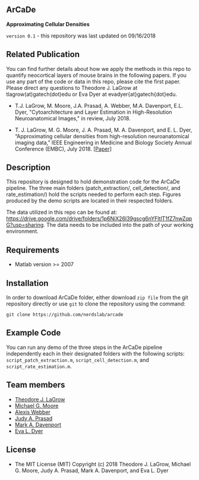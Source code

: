 ArCaDe
---------
**Approximating Cellular Densities**

`version 0.1` - this repository was last updated on 09/16/2018


Related Publication
---------

You can find further details about how we apply the methods in this repo to quantify neocortical layers of mouse brains in the following papers. If you use any part of the code or data in this repo, please cite the first paper. Please direct any questions to Theodore J. LaGrow at tlagrow(at)gatech(dot)edu or Eva Dyer at evadyer{at}gatech{dot}edu.

* T.J. LaGrow, M. Moore, J.A. Prasad, A. Webber, M.A. Davenport, E.L. Dyer, "Cytoarchitecture and Layer Estimation in High-Resolution Neuroanatomical Images," in review, July 2018.

* T. J. LaGrow, M. G. Moore, J. A. Prasad, M. A. Davenport, and E. L. Dyer, “Approximating cellular densities from high-resolution neuroanatomical imaging data,” IEEE Engineering in Medicine and Biology Society Annual Conference (EMBC), July 2018. [[Paper]](http://mdav.ece.gatech.edu/publications/lmpdd-embc-2018.pdf)


Description
---------
This repository is designed to hold demonstration code for the ArCaDe pipeline.  The three main folders (patch_extraction/, cell_detection/, and rate_estimation/) hold the scripts needed to perform each step. Figures produced by the demo scripts are located in their respected folders.

The data utilized in this repo can be found at: https://drive.google.com/drive/folders/1p6NiX26l39gscg6nYFltlT1fZ7nwZqpG?usp=sharing.  The data needs to be included into the path of your working environment. 

Requirements
---------
* Matlab version >= 2007

Installation
---------

In order to download ArCaDe folder, either download `zip file` from the git repository directly or use `git` to clone the
repository using the command:

`git clone https://github.com/nerdslab/arcade`


Example Code
------------

You can run any demo of the three steps in the ArCaDe pipeline independently each in their designated folders with the following scripts: `script_patch_extraction.m`, `script_cell_detection.m`, and `script_rate_estimation.m`.

Team members
----------
* [Theodore J. LaGrow](http://www.bioengineering.gatech.edu/people/theodore-lagrow)
* [Michael G. Moore](https://www.linkedin.com/in/michael-moore-87371725/)
* [Alexis Webber](https://www.linkedin.com/in/alexis-webber-gatechbme/)
* [Judy A. Prasad](https://neurobiology.uchicago.edu/page/judy-prasad)
* [Mark A. Davenport](http://mdav.ece.gatech.edu/index.html)
* [Eva L. Dyer](http://dyerlab.gatech.edu/)



License
-----------
* The MIT License (MIT)
Copyright (c) 2018 Theodore J. LaGrow, Michael G. Moore, Judy A. Prasad, Mark A. Davenport, and Eva L. Dyer
